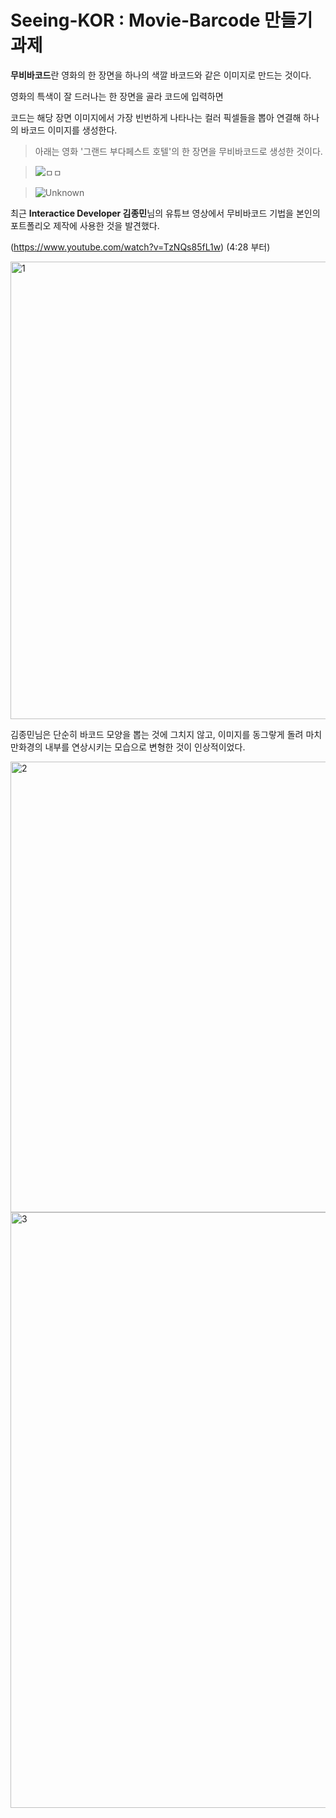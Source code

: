 # Seeing-KOR : Movie-Barcode 만들기 과제

**무비바코드**란 영화의 한 장면을 하나의 색깔 바코드와 같은 이미지로 만드는 것이다.

영화의 특색이 잘 드러나는 한 장면을 골라 코드에 입력하면

코드는 해당 장면 이미지에서 가장 빈번하게 나타나는 컬러 픽셀들을 뽑아 연결해 하나의 바코드 이미지를 생성한다.

> 아래는 영화 '그랜드 부다페스트 호텔'의 한 장면을 무비바코드로 생성한 것이다.

> ![ㅁㅁ](https://user-images.githubusercontent.com/48689213/110961595-4ff7c080-8393-11eb-915d-b3724078b37f.jpg)

> ![Unknown](https://user-images.githubusercontent.com/48689213/110960507-2d18dc80-8392-11eb-9028-f73fed8251fb.png)



최근 **Interactice Developer 김종민**님의 유튜브 영상에서 무비바코드 기법을 본인의 포트폴리오 제작에 사용한 것을 발견했다.

(https://www.youtube.com/watch?v=TzNQs85fL1w) (4:28 부터)

<img width="732" alt="1" src="https://user-images.githubusercontent.com/48689213/110961143-d19b1e80-8392-11eb-9b61-30cbe60945e2.png">

김종민님은 단순히 바코드 모양을 뽑는 것에 그치지 않고, 이미지를 동그랗게 돌려 마치 만화경의 내부를 연상시키는 모습으로 변형한 것이 인상적이었다.

<img width="721" alt="2" src="https://user-images.githubusercontent.com/48689213/110961306-fe4f3600-8392-11eb-9154-bf969b8afb2f.png">

<img width="953" alt="3" src="https://user-images.githubusercontent.com/48689213/110961333-07d89e00-8393-11eb-83f7-f1cdd64847da.png">
